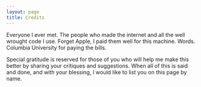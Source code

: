 ```yaml
---
layout: page
title: Credits
---
```


Everyone I ever met. The people who made the internet and all the well wrought code I use. Forget Apple, I paid them well for this machine. Words. Columbia University for paying the bills. 

Special gratitude is reserved for those of you who will help me make this better by sharing your critiques and suggestions. When all of this is said and done, and with your blessing, I would like to list you on this page by name.